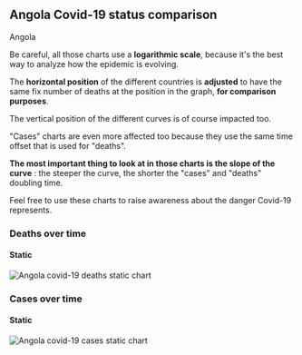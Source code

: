 ## Angola Covid-19 status comparison 

Angola



Be careful, all those charts use a **logarithmic scale**, because it's the best way to analyze how the epidemic is evolving.
 
The **horizontal position** of the different countries is **adjusted** to have the same fix number of deaths at the position in the graph, **for comparison purposes**.

The vertical position of the different curves is of course impacted too.

"Cases" charts are even more affected too because they use the same time offset that is used for "deaths".

**The most important thing to look at in those charts is the slope of the curve** : the steeper the curve, the shorter the "cases" and "deaths" doubling time.

Feel free to use these charts to raise awareness about the danger Covid-19 represents. 


 
### Deaths over time
 
#### Static
![Angola covid-19 deaths static chart](https://raw.githubusercontent.com/madlag/coronavirus_study/master/notebooks/graphs/2020-03-30/countries/Angola/2020-03-30_Angola_deaths.png "Angola covid-19 deaths static chart")   

 
### Cases over time
 
#### Static
![Angola covid-19 cases static chart](https://raw.githubusercontent.com/madlag/coronavirus_study/master/notebooks/graphs/2020-03-30/countries/Angola/2020-03-30_Angola_cases.png "Angola covid-19 cases static chart")   

